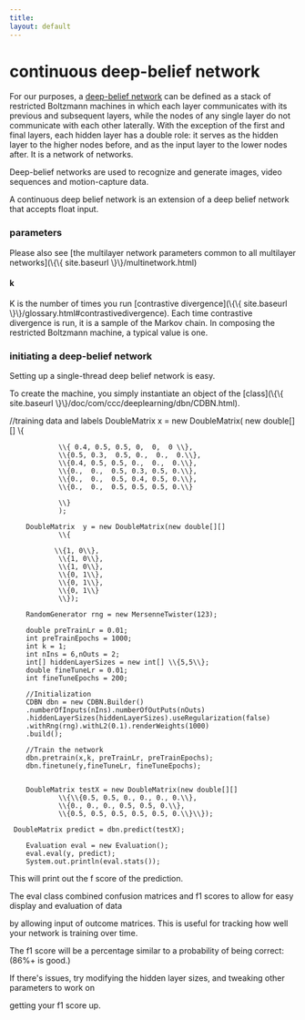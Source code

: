 ```yaml
---
title: 
layout: default
---
```


# continuous deep-belief network



For our purposes, a [deep-belief network](http://www.scholarpedia.org/article/Deep_belief_networks) can be defined as a stack of restricted Boltzmann machines in which each layer communicates with its previous and subsequent layers, while the nodes of any single layer do not communicate with each other laterally. With the exception of the  first and final layers, each hidden layer has a double role: it serves as the hidden layer to the higher nodes before, and as the input layer to the lower nodes after. It is a network of networks. 

Deep-belief networks are used to recognize and generate images, video sequences and motion-capture data. 


A continuous deep belief network is an extension of a deep belief network that accepts float input.


### parameters

Please also see [the multilayer network parameters common to all multilayer networks](\\{\\{ site.baseurl \\}\\}/multinetwork.html)

#### k 

K is the number of times you run [contrastive divergence](\\{\\{ site.baseurl \\}\\}/glossary.html#contrastivedivergence). Each time contrastive divergence is run, it is a sample of the Markov chain. In composing the restricted Boltzmann machine, a typical value is one.

### initiating a deep-belief network

Setting up a single-thread deep belief network is easy. 

To create the machine, you simply instantiate an object of the [class](\\{\\{ site.baseurl \\}\\}/doc/com/ccc/deeplearning/dbn/CDBN.html).

    
   //training data and labels
   DoubleMatrix x = new DoubleMatrix( 
               new double[][] 
				\\{

				\\{ 0.4, 0.5, 0.5, 0,  0,  0 \\},
				\\{0.5, 0.3,  0.5, 0.,  0.,  0.\\},
				\\{0.4, 0.5, 0.5, 0.,  0.,  0.\\},
				\\{0.,  0.,  0.5, 0.3, 0.5, 0.\\},
				\\{0.,  0.,  0.5, 0.4, 0.5, 0.\\},
				\\{0.,  0.,  0.5, 0.5, 0.5, 0.\\}
				
				\\}
				);

		DoubleMatrix  y = new DoubleMatrix(new double[][]
				\\{

			   \\{1, 0\\},
				\\{1, 0\\},
				\\{1, 0\\},
				\\{0, 1\\},
				\\{0, 1\\},
				\\{0, 1\\}
				\\});

		RandomGenerator rng = new MersenneTwister(123);

		double preTrainLr = 0.01;
		int preTrainEpochs = 1000;
		int k = 1;
		int nIns = 6,nOuts = 2;
		int[] hiddenLayerSizes = new int[] \\{5,5\\};
		double fineTuneLr = 0.01;
		int fineTuneEpochs = 200;

        //Initialization
		CDBN dbn = new CDBN.Builder()
		.numberOfInputs(nIns).numberOfOutPuts(nOuts)
		.hiddenLayerSizes(hiddenLayerSizes).useRegularization(false)
		.withRng(rng).withL2(0.1).renderWeights(1000)
		.build();
		
		//Train the network
		dbn.pretrain(x,k, preTrainLr, preTrainEpochs);
		dbn.finetune(y,fineTuneLr, fineTuneEpochs);


		DoubleMatrix testX = new DoubleMatrix(new double[][]
				\\{\\{0.5, 0.5, 0., 0., 0., 0.\\},
				\\{0., 0., 0., 0.5, 0.5, 0.\\},
				\\{0.5, 0.5, 0.5, 0.5, 0.5, 0.\\}\\});

     DoubleMatrix predict = dbn.predict(testX);

		Evaluation eval = new Evaluation();
		eval.eval(y, predict);
		System.out.println(eval.stats());


This will print out the f score of the prediction. 

The eval class combined confusion matrices and f1 scores to allow for easy display and evaluation of data

by allowing input of outcome matrices. This is useful for tracking how well your network is training over time.

The f1 score will be a percentage similar to a probability of being correct: (86%+ is good.)


If there's issues, try modifying the hidden layer sizes, and tweaking other parameters to work on 

getting your f1 score up.

